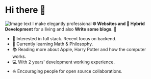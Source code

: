 # Hi there 👋

![Image text](https://github.com/halfrost/halfrost/raw/master/icons/header_.png)
I make elegantly professional **🌐 Websites and  📱 Hybrid Development** for a living and also **Write some blogs**. 🌈    

* 🧐   Interested in full stack. Recent focus on backend.
* 🌱   Currently learning Math & Philosophy.
* 📚   Reading more about Apple, Harry Potter and how the computer works.
* 💻   With 2 years' development working experience.
* ⛵   Encouraging people for open source collaborations.

<!--
**bbcvc/bbcvc** is a ✨ _special_ ✨ repository because its `README.md` (this file) appears on your GitHub profile.


Here are some ideas to get you started:

- 🔭 I’m currently working on ...
- 🌱 I’m currently learning ...
- 👯 I’m looking to collaborate on ...
- 🤔 I’m looking for help with ...
- 💬 Ask me about ...
- 📫 How to reach me: ...
- 😄 Pronouns: ...
- ⚡ Fun fact: ...
-->

